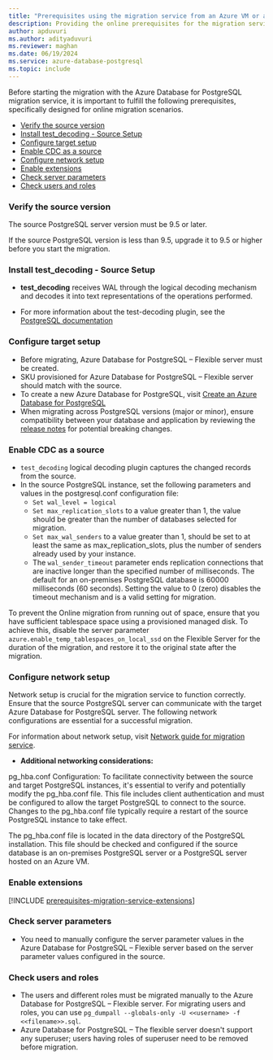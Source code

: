 ```yaml
---
title: "Prerequisites using the migration service from an Azure VM or an on-premises PostgreSQL server (online)"
description: Providing the online prerequisites for the migration service in Azure Database for PostgreSQL.
author: apduvuri
ms.author: adityaduvuri
ms.reviewer: maghan
ms.date: 06/19/2024
ms.service: azure-database-postgresql
ms.topic: include
---
```


Before starting the migration with the Azure Database for PostgreSQL migration service, it is important to fulfill the following prerequisites, specifically designed for online migration scenarios.

- [Verify the source version](#verify-the-source-version)
- [Install test_decoding - Source Setup](#install-test_decoding---source-setup)
- [Configure target setup](#configure-target-setup)
- [Enable CDC as a source](#enable-cdc-as-a-source)
- [Configure network setup](#configure-network-setup)
- [Enable extensions](#enable-extensions)
- [Check server parameters](#check-server-parameters)
- [Check users and roles](#check-users-and-roles)

### Verify the source version

The source PostgreSQL server version must be 9.5 or later.

If the source PostgreSQL version is less than 9.5, upgrade it to 9.5 or higher before you start the migration.

### Install test_decoding - Source Setup

- **test_decoding** receives WAL through the logical decoding mechanism and decodes it into text representations of the operations performed.

- For more information about the test-decoding plugin, see the [PostgreSQL documentation](https://www.postgresql.org/docs/16/test-decoding.html)

### Configure target setup

- Before migrating, Azure Database for PostgreSQL – Flexible server must be created.
- SKU provisioned for Azure Database for PostgreSQL – Flexible server should match with the source.
- To create a new Azure Database for PostgreSQL, visit [Create an Azure Database for PostgreSQL](../../../../flexible-server/quickstart-create-server-portal.md)
- When migrating across PostgreSQL versions (major or minor), ensure compatibility between your database and application by reviewing the [release notes](https://www.postgresql.org/docs/17/release.html) for potential breaking changes.

### Enable CDC as a source

- `test_decoding` logical decoding plugin captures the changed records from the source.
- In the source PostgreSQL instance, set the following parameters and values in the postgresql.conf configuration file:
    - `Set wal_level = logical`
    - `Set max_replication_slots` to a value greater than 1, the value should be greater than the number of databases selected for migration.
    - `Set max_wal_senders` to a value greater than 1, should be set to at least the same as max_replication_slots, plus the number of senders already used by your instance.
    - The `wal_sender_timeout` parameter ends replication connections that are inactive longer than the specified number of milliseconds. The default for an on-premises PostgreSQL database is 60000 milliseconds (60 seconds). Setting the value to 0 (zero) disables the timeout mechanism and is a valid setting for migration.

To prevent the Online migration from running out of space, ensure that you have sufficient tablespace space using a provisioned managed disk. To achieve this, disable the server parameter `azure.enable_temp_tablespaces_on_local_ssd` on the Flexible Server for the duration of the migration, and restore it to the original state after the migration.

### Configure network setup

Network setup is crucial for the migration service to function correctly. Ensure that the source PostgreSQL server can communicate with the target Azure Database for PostgreSQL server. The following network configurations are essential for a successful migration.

For information about network setup, visit [Network guide for migration service](../../how-to-network-setup-migration-service.md).

- **Additional networking considerations:**

pg_hba.conf Configuration: To facilitate connectivity between the source and target PostgreSQL instances, it's essential to verify and potentially modify the pg_hba.conf file. This file includes client authentication and must be configured to allow the target PostgreSQL to connect to the source. Changes to the pg_hba.conf file typically require a restart of the source PostgreSQL instance to take effect.

The pg_hba.conf file is located in the data directory of the PostgreSQL installation. This file should be checked and configured if the source database is an on-premises PostgreSQL server or a PostgreSQL server hosted on an Azure VM. 

### Enable extensions

[!INCLUDE [prerequisites-migration-service-extensions](../prerequisites/prerequisites-migration-service-extensions.md)]

### Check server parameters

- You need to manually configure the server parameter values in the Azure Database for PostgreSQL – Flexible server based on the server parameter values configured in the source.

### Check users and roles

- The users and different roles must be migrated manually to the Azure Database for PostgreSQL – Flexible server. For migrating users and roles, you can use `pg_dumpall --globals-only -U <<username> -f <<filename>>.sql`.
- Azure Database for PostgreSQL – The flexible server doesn't support any superuser; users having roles of superuser need to be removed before migration.

